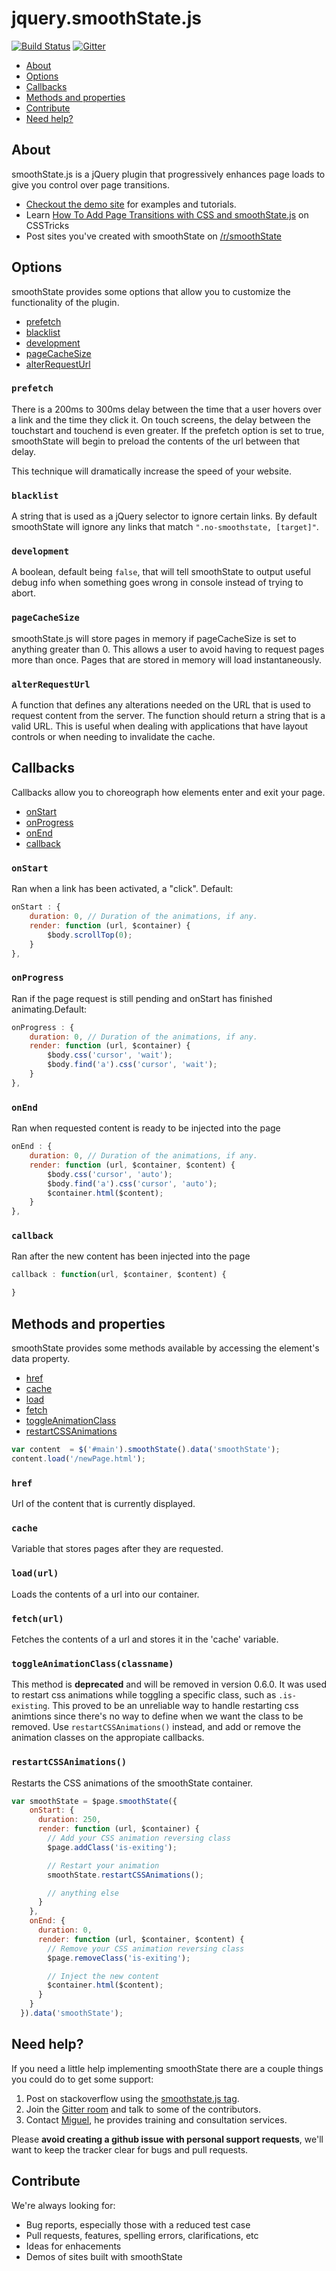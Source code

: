 jquery.smoothState.js
===============
[![Build Status](https://travis-ci.org/miguel-perez/smoothState.js.svg?branch=master)](https://travis-ci.org/miguel-perez/smoothState.js)
[![Gitter](https://badges.gitter.im/Join%20Chat.svg)](https://gitter.im/miguel-perez/smoothState.js?utm_source=badge&utm_medium=badge&utm_campaign=pr-badge)

* [About](#about)
* [Options](#options)
* [Callbacks](#callbacks)
* [Methods and properties](#methods-and-properties)
* [Contribute](#contribute)
* [Need help?](#need-help)

## About

smoothState.js is a jQuery plugin that progressively enhances page loads to give you control over page transitions.

* [Checkout the demo site]( http://miguel-perez.github.io/smoothState.js) for examples and tutorials.
* Learn [How To Add Page Transitions with CSS and smoothState.js](https://css-tricks.com/add-page-transitions-css-smoothstate-js/) on CSSTricks
* Post sites you've created with smoothState on [/r/smoothState](http://www.reddit.com/r/smoothstate/)

## Options

smoothState provides some options that allow you to customize the functionality of the plugin.

* [prefetch](#prefetch)
* [blacklist](#blacklist)
* [development](#development)
* [pageCacheSize](#pagecachesize)
* [alterRequestUrl](#alterrequesturl)

### `prefetch`
There is a 200ms to 300ms delay between the time that a user hovers over a link and the time they click it. On touch screens, the delay between the touchstart and touchend is even greater. If the prefetch option is set to true, smoothState will begin to preload the contents of the url between that delay.

This technique will dramatically increase the speed of your website.

### `blacklist`
A string that is used as a jQuery selector to ignore certain links. By default smoothState will ignore any links that match `".no-smoothstate, [target]"`.

### `development`
A boolean, default being `false`, that will tell smoothState to output useful debug info when something goes wrong in console instead of trying to abort.

### `pageCacheSize`
smoothState.js will store pages in memory if pageCacheSize is set to anything greater than 0. This allows a user to avoid having to request pages more than once. Pages that are stored in memory will load instantaneously.

### `alterRequestUrl`
A function that defines any alterations needed on the URL that is used to request content from the server. The function should return a string that is a valid URL. This is useful when dealing with applications that have layout controls or when needing to invalidate the cache.

## Callbacks

Callbacks allow you to choreograph how elements enter and exit your page.

* [onStart](#onstart)
* [onProgress](#onprogress)
* [onEnd](#onend)
* [callback](#callback)

### `onStart`
Ran when a link has been activated, a "click". Default:

```js
onStart : {
    duration: 0, // Duration of the animations, if any.
    render: function (url, $container) {
        $body.scrollTop(0);
    }
},
```

### `onProgress`
Ran if the page request is still pending and onStart has finished animating.Default:
```js
onProgress : {
    duration: 0, // Duration of the animations, if any.
    render: function (url, $container) {
        $body.css('cursor', 'wait');
        $body.find('a').css('cursor', 'wait');
    }
},
```

### `onEnd`
Ran when requested content is ready to be injected into the page
```js
onEnd : {
    duration: 0, // Duration of the animations, if any.
    render: function (url, $container, $content) {
        $body.css('cursor', 'auto');
        $body.find('a').css('cursor', 'auto');
        $container.html($content);
    }
},
```

### `callback`
Ran after the new content has been injected into the page
```js
callback : function(url, $container, $content) {

}
```

## Methods and properties

smoothState provides some methods available by accessing the element's data property.

* [href](#href)
* [cache](#cache)
* [load](#loadurl)
* [fetch](#fetchurl)
* [toggleAnimationClass](#toggleanimationclassclassname)
* [restartCSSAnimations](#restartcssanimations)

```js
var content  = $('#main').smoothState().data('smoothState');
content.load('/newPage.html');

```

### `href`
Url of the content that is currently displayed.

### `cache`
Variable that stores pages after they are requested.

### `load(url)`
Loads the contents of a url into our container.

### `fetch(url)`
Fetches the contents of a url and stores it in the 'cache' variable.

### `toggleAnimationClass(classname)`
This method is **deprecated** and will be removed in version 0.6.0. It was used to restart css animations while toggling a specific class, such as `.is-existing`. This proved to be an unreliable way to handle restarting css animtions since there's no way to define when we want the class to be removed. Use `restartCSSAnimations()` instead, and add or remove the animation classes on the appropiate callbacks.

### `restartCSSAnimations()`
Restarts the CSS animations of the smoothState container.

```js
var smoothState = $page.smoothState({
    onStart: {
      duration: 250,
      render: function (url, $container) {
        // Add your CSS animation reversing class
        $page.addClass('is-exiting');

        // Restart your animation
        smoothState.restartCSSAnimations();

        // anything else
      }
    },
    onEnd: {
      duration: 0,
      render: function (url, $container, $content) {
        // Remove your CSS animation reversing class
        $page.removeClass('is-exiting');

        // Inject the new content
        $container.html($content);
      }
    }
  }).data('smoothState');
```

## Need help?

If you need a little help implementing smoothState there are a couple things you could do to get some support:

1. Post on stackoverflow using the [smoothstate.js tag](http://stackoverflow.com/tags/smoothstate.js).
2. Join the [Gitter room](https://gitter.im/miguel-perez/smoothState.js?utm_source=badge&utm_medium=badge&utm_campaign=pr-badge) and talk to some of the contributors.
3. Contact [Miguel](http://miguel-perez.com/), he provides training and consultation services.

Please **avoid creating a github issue with personal support requests**, we'll want to keep the tracker clear for bugs and pull requests.

## Contribute

We're always looking for:

* Bug reports, especially those with a reduced test case
* Pull requests, features, spelling errors, clarifications, etc
* Ideas for enhacements
* Demos of sites built with smoothState

